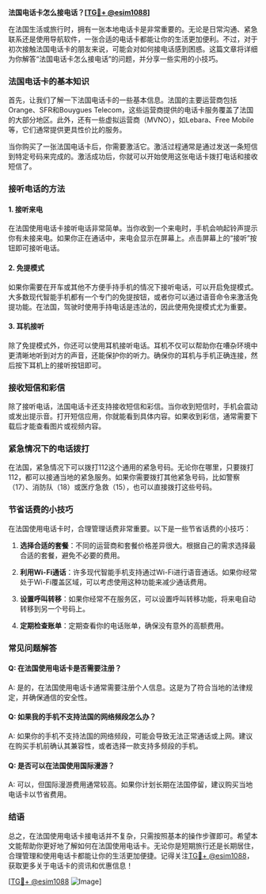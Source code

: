 **法国电话卡怎么接电话？[[TG💪+ @esim1088](https://t.me/s/esim1088)]**

在法国生活或旅行时，拥有一张本地电话卡是非常重要的。无论是日常沟通、紧急联系还是使用导航软件，一张合适的电话卡都能让你的生活更加便利。不过，对于初次接触法国电话卡的朋友来说，可能会对如何接电话感到困惑。这篇文章将详细为你解答“法国电话卡怎么接电话”的问题，并分享一些实用的小技巧。

### 法国电话卡的基本知识

首先，让我们了解一下法国电话卡的一些基本信息。法国的主要运营商包括Orange、SFR和Bouygues Telecom，这些运营商提供的电话卡服务覆盖了法国的大部分地区。此外，还有一些虚拟运营商（MVNO），如Lebara、Free Mobile等，它们通常提供更具性价比的服务。

当你购买了一张法国电话卡后，你需要激活它。激活过程通常是通过发送一条短信到特定号码来完成的。激活成功后，你就可以开始使用这张电话卡拨打电话和接收短信了。

### 接听电话的方法

#### 1. **接听来电**
在法国使用电话卡接听电话非常简单。当你收到一个来电时，手机会响起铃声提示你有未接来电。如果你正在通话中，来电会显示在屏幕上。点击屏幕上的“接听”按钮即可接听电话。

#### 2. **免提模式**
如果你需要在开车或其他不方便手持手机的情况下接听电话，可以开启免提模式。大多数现代智能手机都有一个专门的免提按钮，或者你可以通过语音命令来激活免提功能。在法国，驾驶时使用手持电话是违法的，因此使用免提模式尤为重要。

#### 3. **耳机接听**
除了免提模式外，你还可以使用耳机接听电话。耳机不仅可以帮助你在嘈杂环境中更清晰地听到对方的声音，还能保护你的听力。确保你的耳机与手机正确连接，然后按下耳机上的接听按钮即可。

### 接收短信和彩信

除了接听电话，法国电话卡还支持接收短信和彩信。当你收到短信时，手机会震动或发出提示音。打开短信应用，你就能看到具体内容。如果收到彩信，通常需要下载后才能查看图片或视频内容。

### 紧急情况下的电话拨打

在法国，紧急情况下可以拨打112这个通用的紧急号码。无论你在哪里，只要拨打112，都可以接通当地的紧急服务。如果你需要拨打其他紧急号码，比如警察（17）、消防队（18）或医疗急救（15），也可以直接拨打这些号码。

### 节省话费的小技巧

在法国使用电话卡时，合理管理话费非常重要。以下是一些节省话费的小技巧：

1. **选择合适的套餐**：不同的运营商和套餐价格差异很大。根据自己的需求选择最合适的套餐，避免不必要的费用。
   
2. **利用Wi-Fi通话**：许多现代智能手机支持通过Wi-Fi进行语音通话。如果你经常处于Wi-Fi覆盖区域，可以考虑使用这种功能来减少通话费用。

3. **设置呼叫转移**：如果你经常不在服务区，可以设置呼叫转移功能，将来电自动转移到另一个号码上。

4. **定期检查账单**：定期查看你的电话账单，确保没有意外的高额费用。

### 常见问题解答

#### Q: 在法国使用电话卡是否需要注册？
A: 是的，在法国使用电话卡通常需要注册个人信息。这是为了符合当地的法律规定，并确保通信的安全性。

#### Q: 如果我的手机不支持法国的网络频段怎么办？
A: 如果你的手机不支持法国的网络频段，可能会导致无法正常通话或上网。建议在购买手机前确认其兼容性，或者选择一款支持多频段的手机。

#### Q: 是否可以在法国使用国际漫游？
A: 可以，但国际漫游费用通常较高。如果你计划长期在法国停留，建议购买当地电话卡以节省费用。

### 结语

总之，在法国使用电话卡接电话并不复杂，只需按照基本的操作步骤即可。希望本文能帮助你更好地了解如何在法国使用电话卡。无论你是短期旅行还是长期居住，合理管理和使用电话卡都能让你的生活更加便捷。记得关注[TG💪+ @esim1088](https://t.me/s/esim1088)，获取更多关于电话卡的资讯和优惠信息！

[[TG💪+ @esim1088](https://t.me/s/esim1088) ![Image](https://i.postimg.cc/4NQfJmqS/Snipaste-2025-05-13-00-14-12.png)]